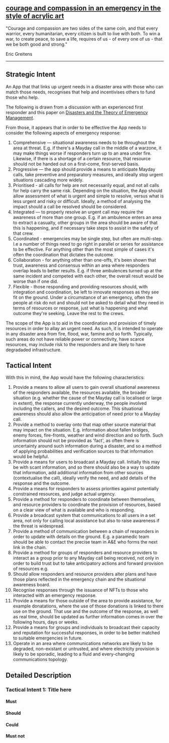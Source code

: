 ## [courage and compassion in an emergency in the style of acrylic art](/nfts/maydayApp.png)

"Courage and compassion are two sides of the same coin, and that every warrior, every humanitarian, every citizen is built to live with both. To win a war, to create peace, to save a life, requires of us - of every one of us - that we be both good and strong."

Eric Greitens

---

## Strategic Intent

An App that that links up urgent needs in a disaster area with those who can match those needs, recognises that help and incentivises others to fund those who help.

The following is drawn from a discussion with an experienced first responder and this paper on [Disasters and the Theory of Emergency Management](https://oxfordre.com/politics/view/10.1093/acrefore/9780190228637.001.0001/acrefore-9780190228637-e-1539).

From those, it appears that in order to be effective the App needs to consider the following aspects of emergency response:

1.  Comprehensive — situational awareness needs to be throughout the area at threat. E.g. if there's a Mayday call in the middle of a warzone, it may make things worse if responders turn up to an area under fire. Likewise, if there is a shortage of a certain resource, that resource should not be handed out on a first-come, first-served basis.
1.  Progressive — the app should provide a means to anticipate Mayday calls, take preventive and preparatory measures, and ideally stop urgent situations cascading more widely.
1.  Prioritised - all calls for help are not necessarily equal, and not all calls for help carry the same risk. Depending on the situation, the App should allow assessment of what is urgent and simple to resolve, versus what is less urgent and risky or difficult. Ideally, a method of analysing the impact should a call be resolved should be considered.
1.  Integrated — to properly resolve an urgent call may require the awareness of more than one group. E.g. if an ambulence enters an area to extract a casualty, other groups in the area should be aware of that this is happening, and if necessary take steps to assist in the safety of that crew.
1.  Coordinated - emergencies may be single step, but often are multi-step. I.e a number of things need to go right in parallel or series for assistance to be effective. For anything other than the most simple of cases it's often the coordination that dictates the outcome.
1.  Collaboration - for anything other than one-offs, it's been shown that trust, awareness and consensus within an area where responders overlap leads to better results. E.g. if three ambulences turned up at the same incident and competed with each other, the overall result would be worse than if one did.
1.  Flexible - those responding and providing resources should, with integration and coordination, be left to innovate responses as they see fit on the ground. Under a circumstance of an emergency, often the people at risk do not and should not be asked to detail what they need in terms of resources or response, just what is happening and what outcome they're seeking. Leave the rest to the crews.

The scope of the App is to aid in the coordination and provision of timely resources in order to allay an urgent need. As such, it is intended to operate in any disaster area from fire, flood, war, famine and so forth. Typically, such areas do not have reliable power or connectivity, have scarce resources, may include risk to the responders and are likely to have degradaded infrastructure.

## Tactical Intent

With this in mind, the App would have the following characteristics:

1. Provide a means to allow all users to gain overall situational awareness of the responders available, the resources available, the broader situation (e.g. whether the cause of the Mayday call is localised or large in extent), the response currently underway, the people involved including the callers, and the desired outcome. This situational awareness should also allow the anticipation of need prior to a Mayday call.
1. Provide a method to overlay onto that map other source material that may impact on the situation. E.g. information about fallen bridges, enemy forces, fire-fronts, weather and wind direction and so forth. Such information should not be provided as 'fact', as often there is uncertainty around such information during a disaster, and so a method of applying probabilities and verification sources to that information would be helpful.
1. Provide a means for users to broadcast a Mayday call. Initially this may be with scant information, and so there should also be a way to update that information, add additional information from other sources (contextualise the call), ideally verify the need, and add details of the response and the outcome.
1. Provide a means for responders to assess priorities against potentially constrained resources, and judge actual urgency.
1. Provide a method for responders to coordinate between themselves, and resource providers to coordinate the provision of resources, based on a clear view of what is available and who is responding.
1. Provide a broadcast system that communications to all users in a set area, not only for calling local assistance but also to raise awareness if the threat is widespread.
1. Provide a method of communication between a chain of responders in order to update with details on the ground. E.g. a paramedic team should be able to contact the precise team in A&E who forms the next link in the chain.
1. Provide a method for groups of responders and resource providers to interact as a group prior to any Mayday call being received, not only in order to build trust but to take anticipatory actions and forward provision of resources e.g.
1. Should allow responders and resource providers alter plans and have those plans reflected in the emergency chain and the situational awareness board.
1. Recognise responses through the issuance of NFTs to those who interacted with an emergency response.
1. Provide a means for those outside of the area to provide assistance, for example donatations, where the use of those donations is linked to there use on the ground. That use and the outcome of the response, as well as real time, should be updated as further information comes in over the following hours, days or weeks.
1. Provide a means for groups and individuals to broadcast their capacity and reputation for successful responses, in order to be better matched to suitable emergencies in future.
1. Operate in an area where communications networks are likely to be degraded, non-existant or untrusted, and where electricity provision is likely to be sporadic, leading to a fluid and every-changing communications topology.

## Detailed Description

### Tactical Intent 1: Title here

#### Must

#### Should

#### Could

#### Must not
